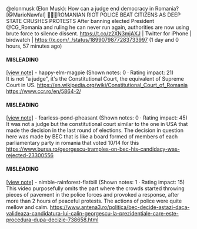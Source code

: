 @elonmusk (Elon Musk): How can a judge end democracy in Romania? [@MarioNawfal] 🚨🇷🇴ROMANIAN RIOT POLICE BEAT CITIZENS AS DEEP STATE CRUSHES PROTESTS After banning elected President @CG_Romania  and ruling he can never run again, authorities are now using brute force to silence dissent. https://t.co/z2XN3mjAXJ | Twitter for iPhone | birdwatch | https://x.com/_/status/1899079877283733997 (1 day and 0 hours, 57 minutes ago)

#### MISLEADING

[[view note]](https://x.com/i/birdwatch/n/1899132090471313501) - happy-elm-magpie (Shown notes: 0 · Rating impact: 21)\
It is not "a judge", it's the Constitutional Court, the equivalent of Supreme Court in US. https://en.wikipedia.org/wiki/Constitutional_Court_of_Romania
https://www.ccr.ro/en/5864-2/



#### MISLEADING

[[view note]](https://x.com/i/birdwatch/n/1899084970154443164) - fearless-pond-pheasant (Shown notes: 0 · Rating impact: 45)\
It was not a judge but the constitutional court similar to the one in USA that made the decision in the last round of elections. The decision in question here was made by BEC that is like a board formed of members of each parliamentary party in romania that voted 10/14 for this https://www.bursa.ro/georgescu-tramples-on-bec-his-candidacy-was-rejected-23300556

#### MISLEADING

[[view note]](https://x.com/i/birdwatch/n/1899082230141714661) - nimble-rainforest-flatbill (Shown notes: 1 · Rating impact: 15)\
This video purposefully omits the part where the crowds started throwing pieces of pavement in the police forces and provoked a response, after more than 2 hours of peaceful protests. The actions of police were quite mellow and calm.
https://www.antena3.ro/politica/bec-decide-astazi-daca-valideaza-candidatura-lui-calin-georgescu-la-prezidentiale-care-este-procedura-dupa-decizie-738658.html
